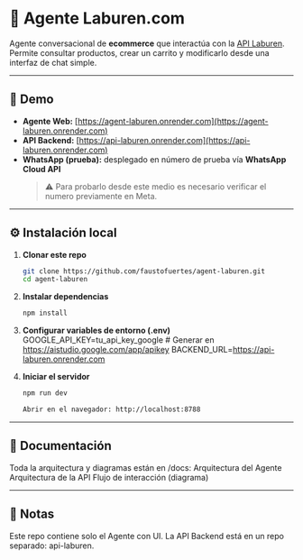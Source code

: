 # 🤖 Agente Laburen.com
Agente conversacional de **ecommerce** que interactúa con la [API Laburen](https://github.com/faustofuertes/api-laburen).  
Permite consultar productos, crear un carrito y modificarlo desde una interfaz de chat simple.

---

## 🚀 Demo
- **Agente Web:** [https://agent-laburen.onrender.com](https://agent-laburen.onrender.com)  
- **API Backend:** [https://api-laburen.onrender.com](https://api-laburen.onrender.com)  
- **WhatsApp (prueba):** desplegado en número de prueba vía **WhatsApp Cloud API**  
  > ⚠️ Para probarlo desde este medio es necesario verificar el numero previamente en Meta.  

---

## ⚙️ Instalación local
1. **Clonar este repo**
   ```bash
   git clone https://github.com/faustofuertes/agent-laburen.git
   cd agent-laburen

2. **Instalar dependencias**
   ```bash
   npm install

4. **Configurar variables de entorno (.env)**
   GOOGLE_API_KEY=tu_api_key_google  # Generar en https://aistudio.google.com/app/apikey
   BACKEND_URL=https://api-laburen.onrender.com

3. **Iniciar el servidor**
   ```bash
   npm run dev
   
   Abrir en el navegador: http://localhost:8788

---

## 📖 Documentación
Toda la arquitectura y diagramas están en /docs:
Arquitectura del Agente
Arquitectura de la API
Flujo de interacción (diagrama)

---

## 📝 Notas
Este repo contiene solo el Agente con UI.
La API Backend está en un repo separado: api-laburen.